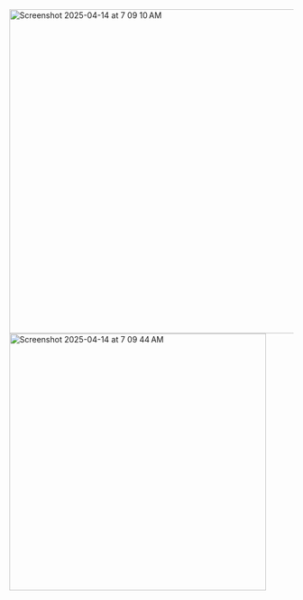 <img width="574" alt="Screenshot 2025-04-14 at 7 09 10 AM" src="https://github.com/user-attachments/assets/8d7d0cc7-12b3-4ac0-accd-995acb493360" />
<img width="455" alt="Screenshot 2025-04-14 at 7 09 44 AM" src="https://github.com/user-attachments/assets/93b9da79-e3f6-499a-9fa5-c9c7240b0ea9" />
